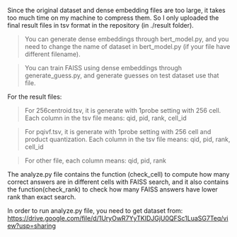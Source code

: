 Since the original dataset and dense embedding files are too large, it takes too much time on my machine to compress them. So I only uploaded the final result files in tsv format in the repository (in ./result folder).

>You can generate dense embeddings through bert_model.py, and you need to change the name of dataset in bert_model.py (if your file have different filename).

>You can train FAISS using dense embeddings through generate_guess.py, and generate guesses on test dataset use that file.



For the result files:

>For 256centroid.tsv, it is generate with 1probe setting with 256 cell. Each column in the tsv file means:
>qid, pid, rank, cell_id

>For pqivf.tsv, it is generate with 1probe setting with 256 cell and product quantization. Each column in the tsv file means:
>qid, pid, rank, cell_id

>For other file, each column means:
>qid, pid, rank

The analyze.py file contains the function (check_cell) to compute how many correct answers are in different cells with FAISS search, and it also contains the function(check_rank) to check how many FAISS answers have lower rank than exact search.

In order to run analyze.py file, you need to get dataset from:
https://drive.google.com/file/d/1UryOwR7YyTKIDJGjU0QFSc1LuaSG7Teq/view?usp=sharing

  
